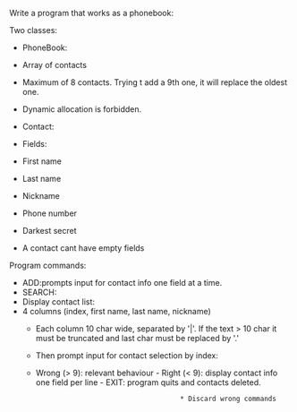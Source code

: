 
Write a program that works as a phonebook:

Two classes:

- PhoneBook:
- Array of contacts
- Maximum of 8 contacts. Trying t add a 9th one, it will replace the oldest one.
- Dynamic allocation is forbidden.

- Contact:
- Fields:
- First name
- Last name
- Nickname
- Phone number
- Darkest secret
- A contact cant have empty fields

Program commands:

- ADD:prompts input for contact info one field at a time.
- SEARCH:
- Display contact list:
- 4 columns (index, first name, last name, nickname)
	- Each column 10 char wide, separated by '|'. 
	If the text > 10 char it must be truncated and last char must be replaced by '.'
	- Then prompt input for contact selection by index:
	- Wrong (> 9): relevant behaviour
				   - Right (< 9): display contact info one field per line
								  - EXIT: program quits and contacts deleted.

											  * Discard wrong commands
